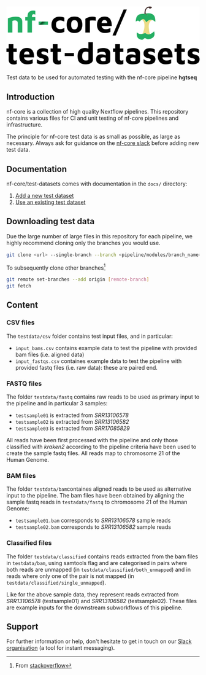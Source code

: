# ![nfcore/test-datasets](docs/images/test-datasets_logo.png)
Test data to be used for automated testing with the nf-core pipeline **hgtseq**

## Introduction

nf-core is a collection of high quality Nextflow pipelines. This repository contains various files for CI and unit testing of nf-core pipelines and infrastructure.

The principle for nf-core test data is as small as possible, as large as necessary. Always ask for guidance on the [nf-core slack](https://nf-co.re/join) before adding new test data.

## Documentation

nf-core/test-datasets comes with documentation in the `docs/` directory:

01. [Add a new  test dataset](https://github.com/nf-core/test-datasets/blob/master/docs/ADD_NEW_DATA.md)
02. [Use an existing test dataset](https://github.com/nf-core/test-datasets/blob/master/docs/USE_EXISTING_DATA.md)

## Downloading test data

Due the large number of large files in this repository for each pipeline, we highly recommend cloning only the branches you would use.

```bash
git clone <url> --single-branch --branch <pipeline/modules/branch_name>
```

To subsequently clone other branches[^1]

```bash
git remote set-branches --add origin [remote-branch]
git fetch
```

## Content

### CSV files

The `testdata/csv` folder contains test input files, and in particular:

- `input_bams.csv` contains example data to test the pipeline with provided bam files (i.e. aligned data)
- `input_fastqs.csv` containes example data to test the pipeline with provided fastq files (i.e. raw data): these are paired end.

### FASTQ files

The folder `testdata/fastq` contains raw reads to be used as primary input to the pipeline and in particular 3 samples:

- `testsample01` is extracted from *SRR13106578* 
- `testsample02` is extracted from *SRR13106582*
- `testsample03` is extracted from *SRR17085829*

All reads have been first processed with the pipeline and only those classified with *kraken2* according to the pipeline criteria have been used to create the sample fastq files. All reads map to chromosome 21 of the Human Genome.

### BAM files

The folder `testdata/bam`containes aligned reads to be used as alternative input to the pipeline. The bam files have been obtained by aligning the sample fastq reads in `testadata/fastq` to chromosome 21 of the Human Genome:

- `testsample01.bam` corresponds to *SRR13106578* sample reads
- `testsample02.bam` corresponds to *SRR13106582* sample reads

### Classified files

The folder `testdata/classified` contains reads extracted from the bam files in `testdata/bam`, using samtools flag and are categorised in pairs where both reads are unmapped (in `testdata/classified/both_unmapped`) and in reads where only one of the pair is not mapped (in `testdata/classified/single_unmapped`).

Like for the above sample data, they represent reads extracted from *SRR13106578* (testsample01) and *SRR13106582* (testsample02). These files are example inputs for the downstream subworkflows of this pipeline.

## Support

For further information or help, don't hesitate to get in touch on our [Slack organisation](https://nf-co.re/join/slack) (a tool for instant messaging).

[^1]: From [stackoverflow](https://stackoverflow.com/a/60846265/11502856)
